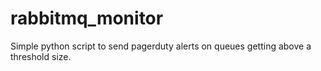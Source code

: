 # rabbitmq_monitor
Simple python script to send pagerduty alerts on queues getting above a threshold size.
